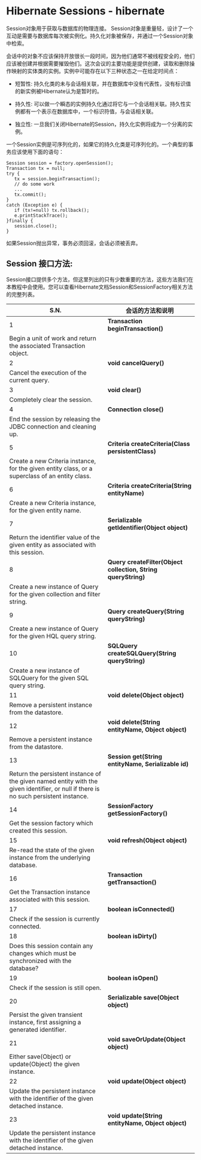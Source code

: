 # Hibernate Sessions - hibernate

Session对象用于获取与数据库的物理连接。 Session对象是重量轻，设计了一个互动是需要与数据库每次被实例化。持久化对象被保存，并通过一个Session对象中检索。

会话中的对象不应该保持开放很长一段时间，因为他们通常不被线程安全的，他们应该被创建并根据需要摧毁他们。这次会议的主要功能是提供创建，读取和删除操作映射的实体类的实例。实例中可能存在以下三种状态之一在给定时间点：

*   短暂性: 持久化类的未与会话相关联，并在数据库中没有代表性，没有标识值的新实例被Hibernate认为是暂时的。

*   持久性: 可以做一个瞬态的实例持久化通过将它与一个会话相关联。持久性实例都有一个表示在数据库中，一个标识符值，与会话相关联。

*   独立性: 一旦我们关闭Hibernate的Session，持久化实例将成为一个分离的实例。

一个Session实例是可序列化的，如果它的持久化类是可序列化的。一个典型的事务应该使用下面的语句：

```
Session session = factory.openSession();
Transaction tx = null;
try {
   tx = session.beginTransaction();
   // do some work
   ...
   tx.commit();
}
catch (Exception e) {
   if (tx!=null) tx.rollback();
   e.printStackTrace(); 
}finally {
   session.close();
}
```

如果Session抛出异常，事务必须回滚，会话必须被丢弃。

## Session 接口方法:

Session接口提供多个方法，但这里列出的只有少数重要的方法，这些方法我们在本教程中会使用。您可以查看Hibernate文档Session和SessionFactory相关方法的完整列表。

| S.N. | 会话的方法和说明 |
| --- | --- |
| 1 | **Transaction beginTransaction()** 
Begin a unit of work and return the associated Transaction object. |
| 2 | **void cancelQuery()** 
Cancel the execution of the current query. |
| 3 | **void clear()** 
Completely clear the session. |
| 4 | **Connection close()** 
End the session by releasing the JDBC connection and cleaning up. |
| 5 | **Criteria createCriteria(Class persistentClass)** 
Create a new Criteria instance, for the given entity class, or a superclass of an entity class. |
| 6 | **Criteria createCriteria(String entityName)** 
Create a new Criteria instance, for the given entity name. |
| 7 | **Serializable getIdentifier(Object object)** 
Return the identifier value of the given entity as associated with this session. |
| 8 | **Query createFilter(Object collection, String queryString)** 
Create a new instance of Query for the given collection and filter string. |
| 9 | **Query createQuery(String queryString)** 
Create a new instance of Query for the given HQL query string. |
| 10 | **SQLQuery createSQLQuery(String queryString)** 
Create a new instance of SQLQuery for the given SQL query string. |
| 11 | **void delete(Object object)** 
Remove a persistent instance from the datastore. |
| 12 | **void delete(String entityName, Object object)** 
Remove a persistent instance from the datastore. |
| 13 | **Session get(String entityName, Serializable id)** 
Return the persistent instance of the given named entity with the given identifier, or null if there is no such persistent instance. |
| 14 | **SessionFactory getSessionFactory()** 
Get the session factory which created this session. |
| 15 | **void refresh(Object object)** 
Re-read the state of the given instance from the underlying database. |
| 16 | **Transaction getTransaction()** 
Get the Transaction instance associated with this session. |
| 17 | **boolean isConnected()** 
Check if the session is currently connected. |
| 18 | **boolean isDirty()** 
Does this session contain any changes which must be synchronized with the database? |
| 19 | **boolean isOpen()** 
Check if the session is still open. |
| 20 | **Serializable save(Object object)** 
Persist the given transient instance, first assigning a generated identifier. |
| 21 | **void saveOrUpdate(Object object)** 
Either save(Object) or update(Object) the given instance. |
| 22 | **void update(Object object)** 
Update the persistent instance with the identifier of the given detached instance. |
| 23 | **void update(String entityName, Object object)** 
Update the persistent instance with the identifier of the given detached instance. |

